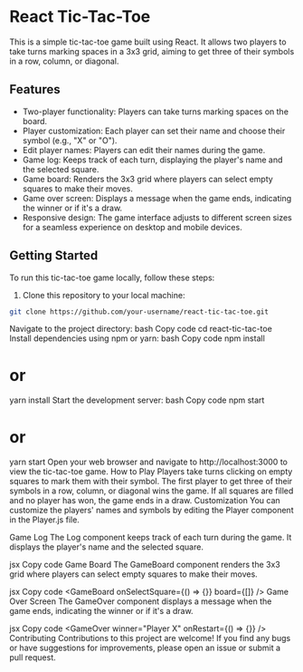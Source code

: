 # React Tic-Tac-Toe

This is a simple tic-tac-toe game built using React. It allows two players to take turns marking spaces in a 3x3 grid, aiming to get three of their symbols in a row, column, or diagonal.

## Features

- Two-player functionality: Players can take turns marking spaces on the board.
- Player customization: Each player can set their name and choose their symbol (e.g., "X" or "O").
- Edit player names: Players can edit their names during the game.
- Game log: Keeps track of each turn, displaying the player's name and the selected square.
- Game board: Renders the 3x3 grid where players can select empty squares to make their moves.
- Game over screen: Displays a message when the game ends, indicating the winner or if it's a draw.
- Responsive design: The game interface adjusts to different screen sizes for a seamless experience on desktop and mobile devices.

## Getting Started

To run this tic-tac-toe game locally, follow these steps:

1. Clone this repository to your local machine:

```bash
git clone https://github.com/your-username/react-tic-tac-toe.git
```

Navigate to the project directory:
bash
Copy code
cd react-tic-tac-toe
Install dependencies using npm or yarn:
bash
Copy code
npm install
# or
yarn install
Start the development server:
bash
Copy code
npm start
# or
yarn start
Open your web browser and navigate to http://localhost:3000 to view the tic-tac-toe game.
How to Play
Players take turns clicking on empty squares to mark them with their symbol.
The first player to get three of their symbols in a row, column, or diagonal wins the game.
If all squares are filled and no player has won, the game ends in a draw.
Customization
You can customize the players' names and symbols by editing the Player component in the Player.js file.

Game Log
The Log component keeps track of each turn during the game. It displays the player's name and the selected square.

jsx
Copy code
<Log turns={[]} />
Game Board
The GameBoard component renders the 3x3 grid where players can select empty squares to make their moves.

jsx
Copy code
<GameBoard onSelectSquare={() => {}} board={[]} />
Game Over Screen
The GameOver component displays a message when the game ends, indicating the winner or if it's a draw.

jsx
Copy code
<GameOver winner="Player X" onRestart={() => {}} />
Contributing
Contributions to this project are welcome! If you find any bugs or have suggestions for improvements, please open an issue or submit a pull request.

